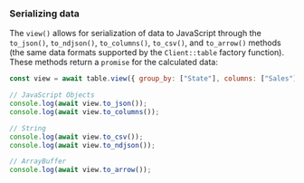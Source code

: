 ### Serializing data

The `view()` allows for serialization of data to JavaScript through the
`to_json()`, `to_ndjson()`, `to_columns()`, `to_csv()`, and `to_arrow()` methods
(the same data formats supported by the `Client::table` factory function). These
methods return a `promise` for the calculated data:

```javascript
const view = await table.view({ group_by: ["State"], columns: ["Sales"] });

// JavaScript Objects
console.log(await view.to_json());
console.log(await view.to_columns());

// String
console.log(await view.to_csv());
console.log(await view.to_ndjson());

// ArrayBuffer
console.log(await view.to_arrow());
```
